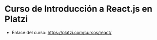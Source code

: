 # Curso de Introducción a React.js en Platzi

- Enlace del curso:  https://platzi.com/cursos/react/

